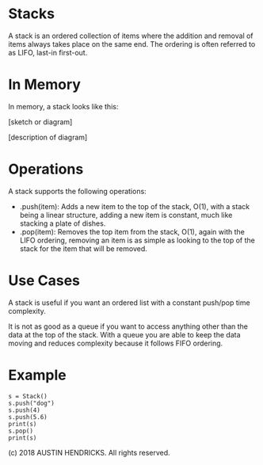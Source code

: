 # Stacks

A stack is an ordered collection of items where the addition and removal of items always takes place on the same end. The ordering is often referred to as LIFO, last-in first-out.

# In Memory

In memory, a stack looks like this:

\[sketch or diagram\]

\[description of diagram\]

# Operations

A stack supports the following operations:

* .push(item): Adds a new item to the top of the stack, O(1), with a stack being a linear structure, adding a new item is constant, much like stacking a plate of dishes.
* .pop(item): Removes the top item from the stack, O(1), again with the LIFO ordering, removing an item is as simple as looking to the top of the stack for the item that will be removed.

# Use Cases

A stack is useful if you want an ordered list with a constant push/pop time complexity.

It is not as good as a queue if you want to access anything other than the data at the top of the stack. With a queue you are able to keep the data moving and reduces complexity because it follows FIFO ordering.

# Example

```
s = Stack()
s.push("dog")
s.push(4)
s.push(5.6)
print(s)
s.pop()
print(s)
```

(c) 2018 AUSTIN HENDRICKS. All rights reserved.
